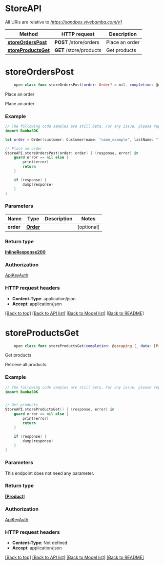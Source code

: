 # StoreAPI

All URIs are relative to *https://sandbox.vivebamba.com/v1*

Method | HTTP request | Description
------------- | ------------- | -------------
[**storeOrdersPost**](StoreAPI.md#storeorderspost) | **POST** /store/orders | Place an order
[**storeProductsGet**](StoreAPI.md#storeproductsget) | **GET** /store/products | Get products


# **storeOrdersPost**
```swift
    open class func storeOrdersPost(order: Order? = nil, completion: @escaping (_ data: InlineResponse200?, _ error: Error?) -> Void)
```

Place an order

Place an order

### Example 
```swift
// The following code samples are still beta. For any issue, please report via http://github.com/OpenAPITools/openapi-generator/issues/new
import BambaSDK

let order = Order(customer: Customer(name: "name_example", lastName: "lastName_example", secondLastName: "secondLastName_example", cellphone: "cellphone_example", email: "email_example", birthdate: Date(), gender: "gender_example"), paymentParams: paymentParams(mediaTypeKey: "mediaTypeKey_example", mediaTypeValue: "mediaTypeValue_example"), products: [Order_products(sku: "sku_example")], transactionId: "transactionId_example") // Order |  (optional)

// Place an order
StoreAPI.storeOrdersPost(order: order) { (response, error) in
    guard error == nil else {
        print(error)
        return
    }

    if (response) {
        dump(response)
    }
}
```

### Parameters

Name | Type | Description  | Notes
------------- | ------------- | ------------- | -------------
 **order** | [**Order**](Order.md) |  | [optional] 

### Return type

[**InlineResponse200**](InlineResponse200.md)

### Authorization

[ApiKeyAuth](../README.md#ApiKeyAuth)

### HTTP request headers

 - **Content-Type**: application/json
 - **Accept**: application/json

[[Back to top]](#) [[Back to API list]](../README.md#documentation-for-api-endpoints) [[Back to Model list]](../README.md#documentation-for-models) [[Back to README]](../README.md)

# **storeProductsGet**
```swift
    open class func storeProductsGet(completion: @escaping (_ data: [Product]?, _ error: Error?) -> Void)
```

Get products

Retrieve all products

### Example 
```swift
// The following code samples are still beta. For any issue, please report via http://github.com/OpenAPITools/openapi-generator/issues/new
import BambaSDK


// Get products
StoreAPI.storeProductsGet() { (response, error) in
    guard error == nil else {
        print(error)
        return
    }

    if (response) {
        dump(response)
    }
}
```

### Parameters
This endpoint does not need any parameter.

### Return type

[**[Product]**](Product.md)

### Authorization

[ApiKeyAuth](../README.md#ApiKeyAuth)

### HTTP request headers

 - **Content-Type**: Not defined
 - **Accept**: application/json

[[Back to top]](#) [[Back to API list]](../README.md#documentation-for-api-endpoints) [[Back to Model list]](../README.md#documentation-for-models) [[Back to README]](../README.md)

